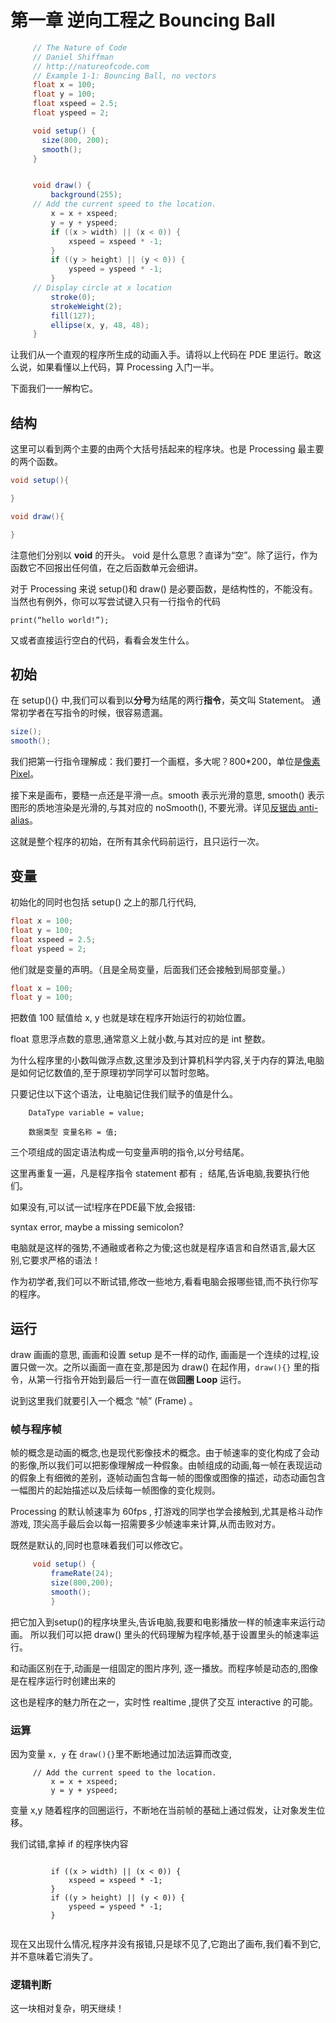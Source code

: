 # 第一章 逆向工程之 Bouncing Ball



```java
     // The Nature of Code
     // Daniel Shiffman
     // http://natureofcode.com
     // Example 1-1: Bouncing Ball, no vectors
     float x = 100;
     float y = 100;
     float xspeed = 2.5;
     float yspeed = 2;

     void setup() {
       size(800, 200);
       smooth();
     }


     void draw() {
         background(255);
     // Add the current speed to the location.
         x = x + xspeed;
         y = y + yspeed;
         if ((x > width) || (x < 0)) {
             xspeed = xspeed * -1;
         }
         if ((y > height) || (y < 0)) {
             yspeed = yspeed * -1;
         }
     // Display circle at x location
         stroke(0);
         strokeWeight(2);
         fill(127);
         ellipse(x, y, 48, 48);
     }

```
让我们从一个直观的程序所生成的动画入手。请将以上代码在 PDE 里运行。敢这么说，如果看懂以上代码，算 Processing 入门一半。

下面我们一一解构它。


## 结构
这里可以看到两个主要的由两个大括号括起来的程序块。也是 Processing 最主要的两个函数。

```java  
void setup(){

}
```

```java
void draw(){

}
```

注意他们分别以 **void** 的开头。 void 是什么意思？直译为“空”。除了运行，作为函数它不回报出任何值，在之后函数单元会细讲。

对于 Processing 来说 setup()和 draw() 是必要函数，是结构性的，不能没有。当然也有例外，你可以写尝试键入只有一行指令的代码

```
print(“hello world!”);
```
又或者直接运行空白的代码，看看会发生什么。




## 初始
在 setup(){} 中,我们可以看到以**分号**为结尾的两行**指令**，英文叫 Statement。 通常初学者在写指令的时候，很容易遗漏。

```java
size();
smooth();
```


我们把第一行指令理解成：我们要打一个画框，多大呢？800*200，单位是[像素 Pixel](https://zh.wikipedia.org/wiki/%E5%83%8F%E7%B4%A0)。

接下来是画布，要糙一点还是平滑一点。smooth 表示光滑的意思, smooth() 表示图形的质地渲染是光滑的,与其对应的 noSmooth(), 不要光滑。详见[反锯齿 anti-alias](https://zh.wikipedia.org/wiki/%E5%8F%8D%E9%8B%B8%E9%BD%92)。

这就是整个程序的初始，在所有其余代码前运行，且只运行一次。


## 变量
初始化的同时也包括 setup() 之上的那几行代码,

```java
float x = 100;
float y = 100;
float xspeed = 2.5;
float yspeed = 2;
```

他们就是变量的声明。（且是全局变量，后面我们还会接触到局部变量。）

``` java
float x = 100;
float y = 100;
```
把数值 100 赋值给 x, y 也就是球在程序开始运行的初始位置。

float 意思浮点数的意思,通常意义上就小数,与其对应的是 int 整数。

为什么程序里的小数叫做浮点数,这里涉及到计算机科学内容,关于内存的算法,电脑是如何记忆数值的,至于原理初学同学可以暂时忽略。

只要记住以下这个语法，让电脑记住我们赋予的值是什么。

```
    DataType variable = value;

    数据类型 变量名称 = 值;
```


三个项组成的固定语法构成一句变量声明的指令,以分号结尾。

这里再重复一遍，凡是程序指令 statement 都有 ```; ```结尾,告诉电脑,我要执行他们。

如果没有,可以试一试!程序在PDE最下放,会报错:

   syntax error, maybe a missing semicolon?

电脑就是这样的强势,不通融或者称之为傻;这也就是程序语言和自然语言,最大区别,它要求严格的语法！

作为初学者,我们可以不断试错,修改一些地方,看看电脑会报哪些错,而不执行你写的程序。


## 运行

draw 画画的意思, 画画和设置 setup 是不一样的动作, 画画是一个连续的过程,设置只做一次。之所以画面一直在变,那是因为 draw() 在起作用，```draw(){}``` 里的指令，从第一行指令开始到最后一行一直在做**回圈 Loop** 运行。

说到这里我们就要引入一个概念 “帧” (Frame) 。

### 帧与程序帧
帧的概念是动画的概念,也是现代影像技术的概念。由于帧速率的变化构成了会动的影像,所以我们可以把影像理解成一种假象。由帧组成的动画,每一帧在表现运动的假象上有细微的差别，逐帧动画包含每一帧的图像或图像的描述，动态动画包含一幅图片的起始描述以及后续每一帧图像的变化规则。

Processing 的默认帧速率为 60fps , 打游戏的同学也学会接触到,尤其是格斗动作游戏, 顶尖高手最后会以每一招需要多少帧速率来计算,从而击败对方。

既然是默认的,同时也意味着我们可以修改它。

```java
     void setup() {
         frameRate(24);
         size(800,200);
         smooth();
         }

```

把它加入到setup()的程序块里头,告诉电脑,我要和电影播放一样的帧速率来运行动画。 所以我们可以把 draw() 里头的代码理解为程序帧,基于设置里头的帧速率运行。

和动画区别在于,动画是一组固定的图片序列, 逐一播放。而程序帧是动态的,图像是在程序运行时创建出来的

这也是程序的魅力所在之一，实时性 realtime ,提供了交互 interactive  的可能。

### 运算
因为变量 ```x, y``` 在 ```draw(){}```里不断地通过加法运算而改变,

```
     // Add the current speed to the location.
         x = x + xspeed;
         y = y + yspeed;
```

变量 x,y 随着程序的回圈运行，不断地在当前帧的基础上通过假发，让对象发生位移。


我们试错,拿掉 if 的程序快内容
```

         if ((x > width) || (x < 0)) {
             xspeed = xspeed * -1;
         }
         if ((y > height) || (y < 0)) {
             yspeed = yspeed * -1;
         }


```

现在又出现什么情况,程序并没有报错,只是球不见了,它跑出了画布,我们看不到它,并不意味着它消失了。



### 逻辑判断

这一块相对复杂，明天继续！
